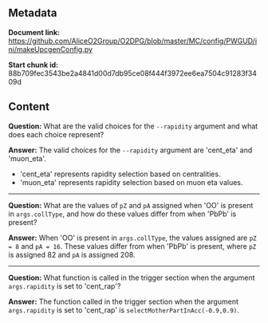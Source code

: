 ## Metadata

**Document link:** https://github.com/AliceO2Group/O2DPG/blob/master/MC/config/PWGUD/ini/makeUpcgenConfig.py

**Start chunk id:** 88b709fec3543be2a4841d00d7db95ce08f444f3972ee6ea7504c91283f3409d

## Content

**Question:** What are the valid choices for the `--rapidity` argument and what does each choice represent?

**Answer:** The valid choices for the `--rapidity` argument are 'cent_eta' and 'muon_eta'. 

- 'cent_eta' represents rapidity selection based on centralities.
- 'muon_eta' represents rapidity selection based on muon eta values.

---

**Question:** What are the values of `pZ` and `pA` assigned when 'OO' is present in `args.collType`, and how do these values differ from when 'PbPb' is present?

**Answer:** When 'OO' is present in `args.collType`, the values assigned are `pZ = 8` and `pA = 16`. These values differ from when 'PbPb' is present, where `pZ` is assigned 82 and `pA` is assigned 208.

---

**Question:** What function is called in the trigger section when the argument `args.rapidity` is set to 'cent_rap'?

**Answer:** The function called in the trigger section when the argument `args.rapidity` is set to 'cent_rap' is `selectMotherPartInAcc(-0.9,0.9)`.